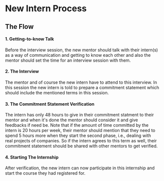 # New Intern Process

## The Flow

#### 1. Getting-to-know Talk
Before the interview session, the new mentor should talk with their intern(s) as a way of communication and getting to know each other and also the mentor should set the time for an interview session with them.

#### 2. The Interview
The mentor and of course the new intern have to attend to this interview. In this session the new intern is told to prepare a commitment statement which should include the mentioned terms in this session.

#### 3. The Commitment Statement Verification
The intern has only 48 hours to give in their commitment statment to their mentor and when it's done the mentor should consider it and give feedbacks if need be. Note that if the amount of time committed by the intern is 20 hours per week, their mentor should mention that they need to spend 5 hours more when they start the second phase, i.e., dealing with real projects of companies. So if the intern agrees to this term as well, their commitment statement should be shared with other mentors to get verified.

#### 4. Starting The Internship
After verification, the new intern can now participate in this internship and start the course they had registered for.
